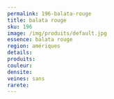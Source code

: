 ```yaml
---
permalink: 196-balata-rouge
title: balata rouge
sku: 196
image: /img/produits/default.jpg
essence: balata rouge
region: amériques
details: 
produits:
couleur: 
densite: 
veines: sans
rarete: 
---
```

